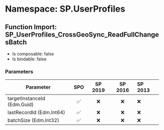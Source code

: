 # Namespace: SP.UserProfiles

## Function Import: SP_UserProfiles_CrossGeoSync_ReadFullChangesBatch

- Is composable: false
- Is bindable: false

### Parameters

Parameter | SPO | SP 2019 | SP 2016 | SP 2013
----------|:---:|:-------:|:-------:|:-------
targetInstanceId (Edm.Guid) | ✅ | ❌ | ❌ | ❌
lastRecordId (Edm.Int64) | ✅ | ❌ | ❌ | ❌
batchSize (Edm.Int32) | ✅ | ❌ | ❌ | ❌